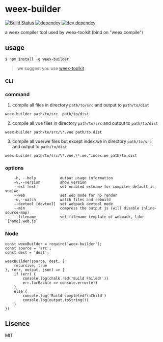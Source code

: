 # weex-builder

[![Build Status](https://travis-ci.org/weexteam/weex-builder.svg?branch=master)](https://travis-ci.org/weexteam/weex-builder)
[![dependcy](https://david-dm.org/weexteam/weex-builder.svg)](https://david-dm.org/weexteam/weex-builder)
[![dev dependcy](https://david-dm.org/weexteam/weex-builder/dev-status.svg)](https://david-dm.org/weexteam/weex-builder?type=dev)

a weex compiler tool 
used by weex-toolkit (bind on "weex compile")

## usage

`$ npm install -g weex-builder`

>we suggest you use [weex-toolkit](https://github.com/weexteam/weex-toolkit)

### CLI

### command

1. compile all files in directory `path/to/src` and output to `path/to/dist`
```
weex-builder path/to/src  path/to/dist
```

2. compile all vue files in directory `path/to/src` and output to `path/to/dist`
```
weex-builder path/to/src/\*.vue path/to.dist
```


3. compile all vue/we files but except index.we in directory `path/to/src` and output to `path/to/dist`
```
weex-builder path/to/src/\*.vue,\*.we,^index.we path/to.dist
```



### options

```
    -h, --help           output usage information
    -v,--version         show version
    --ext [ext]          set enabled extname for compiler default is vue|we
    --web                set web mode for h5 render
    -w,--watch           watch files and rebuild
    --devtool [devtool]  set webpack devtool mode
    --min                compress the output js (will disable inline-source-map)
    --filename           set filename template of webpack, like `[name].web.js`
```

### Node

```
const weexBuilder = require('weex-builder');
const source = 'src';
const dest = 'dest';

weexBuilder(source, dest, {
    recursive, true
}, (err, output, json) => {
    if (err) {
        console.log(chalk.red('Build Failed!'))
        err.forEach(e => console.error(e))
    }
    else {
        console.log('Build completed!\nChild')
        console.log(output.toString())
    }
})

```

## Lisence

MIT